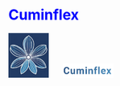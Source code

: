 <h1 style="color:blue;">Cuminflex</h1>

<img src="https://github.com/Uygur-code/cuminflex/blob/main/cuminflex_logo.jpg" width=80>&nbsp; &nbsp; &nbsp; &nbsp;<img src="https://github.com/Uygur-code/cuminflex/blob/main/cuminflex_name.jpg" width=100>
